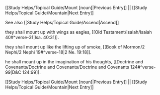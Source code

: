 [[Study Helps/Topical Guide/Mount [noun]|Previous Entry]]  ||  [[Study Helps/Topical Guide/Mountain|Next Entry]]

 See also [[Study Helps/Topical Guide/Ascend|Ascend]]

 they shall mount up with wings as eagles, [[Old Testament/Isaiah/Isaiah 40#^verse-31|Isa. 40:31]].

 they shall mount up like the lifting up of smoke, [[Book of Mormon/2 Nephi/2 Nephi 19#^verse-18|2 Ne. 19:18]].

 he shall mount up in the imagination of his thoughts, [[Doctrine and Covenants/Doctrine and Covenants/Doctrine and Covenants 124#^verse-99|D&C 124:99]].

[[Study Helps/Topical Guide/Mount [noun]|Previous Entry]]  ||  [[Study Helps/Topical Guide/Mountain|Next Entry]]